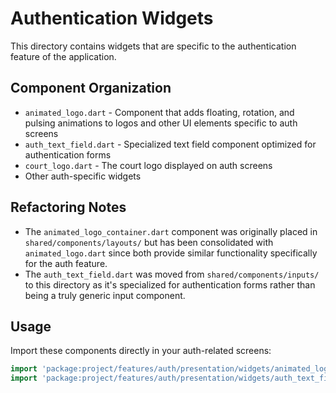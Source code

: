 # Authentication Widgets

This directory contains widgets that are specific to the authentication feature of the application.

## Component Organization

- `animated_logo.dart` - Component that adds floating, rotation, and pulsing animations to logos and other UI elements specific to auth screens
- `auth_text_field.dart` - Specialized text field component optimized for authentication forms
- `court_logo.dart` - The court logo displayed on auth screens
- Other auth-specific widgets

## Refactoring Notes

- The `animated_logo_container.dart` component was originally placed in `shared/components/layouts/` but has been consolidated with `animated_logo.dart` since both provide similar functionality specifically for the auth feature.
- The `auth_text_field.dart` was moved from `shared/components/inputs/` to this directory as it's specialized for authentication forms rather than being a truly generic input component.

## Usage

Import these components directly in your auth-related screens:

```dart
import 'package:project/features/auth/presentation/widgets/animated_logo.dart';
import 'package:project/features/auth/presentation/widgets/auth_text_field.dart';
``` 